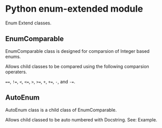 # Python enum-extended module

Enum Extend classes.

## EnumComparable

EnumComparable class is designed for comparsion of Integer based enums.

Allows child classes to be compared using the following comparsion operaters.

`==`, `!=`, `<`, `<=`, `>`, `>=`, `+`, `+=`, `-`, and `-=`.

## AutoEnum

AutoEnum class is a child class of EnumComparable.

Allows child classed to be auto numbered with Docstring. See: Example.
